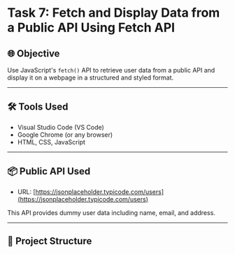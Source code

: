 # Task 7: Fetch and Display Data from a Public API Using Fetch API

## 🌐 Objective
Use JavaScript's `fetch()` API to retrieve user data from a public API and display it on a webpage in a structured and styled format.

---

## 🛠️ Tools Used
- Visual Studio Code (VS Code)
- Google Chrome (or any browser)
- HTML, CSS, JavaScript

---

## 📦 Public API Used
- URL: [https://jsonplaceholder.typicode.com/users](https://jsonplaceholder.typicode.com/users)

This API provides dummy user data including name, email, and address.

---

## 📁 Project Structure
